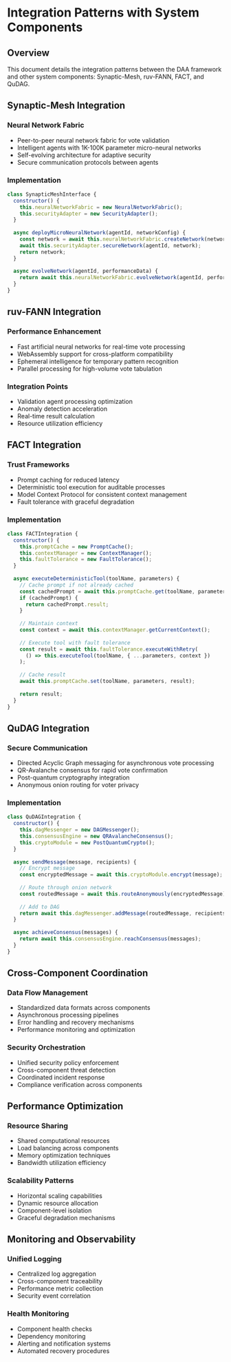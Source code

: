 # Integration Patterns with System Components

## Overview
This document details the integration patterns between the DAA framework and other system components: Synaptic-Mesh, ruv-FANN, FACT, and QuDAG.

## Synaptic-Mesh Integration

### Neural Network Fabric
- Peer-to-peer neural network fabric for vote validation
- Intelligent agents with 1K-100K parameter micro-neural networks
- Self-evolving architecture for adaptive security
- Secure communication protocols between agents

### Implementation
```javascript
class SynapticMeshInterface {
  constructor() {
    this.neuralNetworkFabric = new NeuralNetworkFabric();
    this.securityAdapter = new SecurityAdapter();
  }
  
  async deployMicroNeuralNetwork(agentId, networkConfig) {
    const network = await this.neuralNetworkFabric.createNetwork(networkConfig);
    await this.securityAdapter.secureNetwork(agentId, network);
    return network;
  }
  
  async evolveNetwork(agentId, performanceData) {
    return await this.neuralNetworkFabric.evolveNetwork(agentId, performanceData);
  }
}
```

## ruv-FANN Integration

### Performance Enhancement
- Fast artificial neural networks for real-time vote processing
- WebAssembly support for cross-platform compatibility
- Ephemeral intelligence for temporary pattern recognition
- Parallel processing for high-volume vote tabulation

### Integration Points
- Validation agent processing optimization
- Anomaly detection acceleration
- Real-time result calculation
- Resource utilization efficiency

## FACT Integration

### Trust Frameworks
- Prompt caching for reduced latency
- Deterministic tool execution for auditable processes
- Model Context Protocol for consistent context management
- Fault tolerance with graceful degradation

### Implementation
```javascript
class FACTIntegration {
  constructor() {
    this.promptCache = new PromptCache();
    this.contextManager = new ContextManager();
    this.faultTolerance = new FaultTolerance();
  }
  
  async executeDeterministicTool(toolName, parameters) {
    // Cache prompt if not already cached
    const cachedPrompt = await this.promptCache.get(toolName, parameters);
    if (cachedPrompt) {
      return cachedPrompt.result;
    }
    
    // Maintain context
    const context = await this.contextManager.getCurrentContext();
    
    // Execute tool with fault tolerance
    const result = await this.faultTolerance.executeWithRetry(
      () => this.executeTool(toolName, { ...parameters, context })
    );
    
    // Cache result
    await this.promptCache.set(toolName, parameters, result);
    
    return result;
  }
}
```

## QuDAG Integration

### Secure Communication
- Directed Acyclic Graph messaging for asynchronous vote processing
- QR-Avalanche consensus for rapid vote confirmation
- Post-quantum cryptography integration
- Anonymous onion routing for voter privacy

### Implementation
```javascript
class QuDAGIntegration {
  constructor() {
    this.dagMessenger = new DAGMessenger();
    this.consensusEngine = new QRAvalancheConsensus();
    this.cryptoModule = new PostQuantumCrypto();
  }
  
  async sendMessage(message, recipients) {
    // Encrypt message
    const encryptedMessage = await this.cryptoModule.encrypt(message);
    
    // Route through onion network
    const routedMessage = await this.routeAnonymously(encryptedMessage);
    
    // Add to DAG
    return await this.dagMessenger.addMessage(routedMessage, recipients);
  }
  
  async achieveConsensus(messages) {
    return await this.consensusEngine.reachConsensus(messages);
  }
}
```

## Cross-Component Coordination

### Data Flow Management
- Standardized data formats across components
- Asynchronous processing pipelines
- Error handling and recovery mechanisms
- Performance monitoring and optimization

### Security Orchestration
- Unified security policy enforcement
- Cross-component threat detection
- Coordinated incident response
- Compliance verification across components

## Performance Optimization

### Resource Sharing
- Shared computational resources
- Load balancing across components
- Memory optimization techniques
- Bandwidth utilization efficiency

### Scalability Patterns
- Horizontal scaling capabilities
- Dynamic resource allocation
- Component-level isolation
- Graceful degradation mechanisms

## Monitoring and Observability

### Unified Logging
- Centralized log aggregation
- Cross-component traceability
- Performance metric collection
- Security event correlation

### Health Monitoring
- Component health checks
- Dependency monitoring
- Alerting and notification systems
- Automated recovery procedures